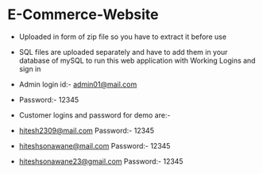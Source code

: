# E-Commerce-Website

* Uploaded in form of zip file so you have to extract it before use
* SQL files are uploaded separately and have to add them in your database of mySQL to run this web application with Working Logins and sign in
* Admin login id:- admin01@mail.com
* Password:- 12345

* Customer logins and password for demo are:-
* hitesh2309@mail.com  Password:- 12345
* hiteshsonawane@mail.com  Password:- 12345
* hiteshsonawane23@gmail.com  Password:- 12345

